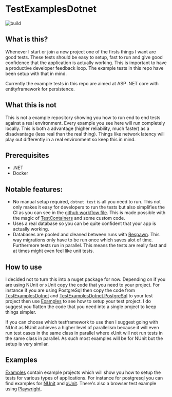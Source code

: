 # TestExamplesDotnet
![build](https://github.com/Barsonax/TestExamplesDotnet/actions/workflows/dotnet.yml/badge.svg)

## What is this?
Whenever I start or join a new project one of the firsts things I want are good tests. These tests should be easy to setup, fast to run and give good confidence that the application is actually working. This is important to have a productive developer feedback loop. The example tests in this repo have been setup with that in mind.

Currently the example tests in this repo are aimed at ASP .NET core with entityframework for persistence.

## What this is not
This is not a example repository showing you how to run end to end tests against a real environment. Every example you see here will run completely locally. This is both a advantage (higher reliability, much faster) as a disadvantage (less real than the real thing). Things like network latency will play out differently in a real environment so keep this in mind.

## Prerequisites
- .NET 
- Docker

## Notable features:
- No manual setup required, `dotnet test` is all you need to run. This not only makes it easy for developers to run the tests but also simplifies the CI as you can see in the [github workflow file](.github/workflows/dotnet.yml). This is made possible with the magic of [TestContainers](https://dotnet.testcontainers.org/) and some custom code.
- Uses a real database so you can be quite confident that your app is actually working.
- Databases are pooled and cleaned between runs with [Respawn](https://github.com/jbogard/Respawn). This way migrations only have to be run once which saves alot of time. Furthermore tests run in parallel. This means the tests are really fast and at times might even feel like unit tests.

## How to use
I decided not to turn this into a nuget package for now. Depending on if you are using NUnit or xUnit copy the code that you need to your project. For instance if you are using PostgreSql then copy the code from [TestExamplesDotnet](TestExamplesDotnet) and [TestExamplesDotnet.PostgreSql](TestExamplesDotnet.PostgreSql) to your test project then use [Examples](Examples) to see how to setup your test project. I do suggest you flatten the code that you need into a single project to keep things simpler.

If you can choose which testframework to use then I suggest going with NUnit as NUnit achieves a higher level of parallelism because it will even run test cases in the same class in parallel where xUnit will not run tests in the same class in parallel. As such most examples will be for NUnit but the setup is very similar. 

## Examples
[Examples](Examples) contain example projects which will show you how to setup the tests for various types of applications. For instance for postgresql you can find examples for [NUnit](Examples/Api/PostgreSql/Api.PostgreSql.Nunit) and [xUnit](Examples/Api/PostgreSql/Api.PostgreSql.Xunit). There's also a browser test example using [Playwright](Examples/Razor/Razor.Playwright).
